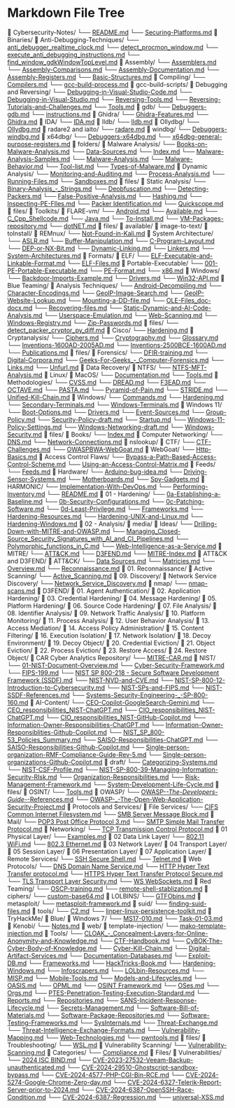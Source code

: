 # Markdown File Tree

📁 Cybersecurity-Notes/
  └── [README.md](README.md)
  └── [Securing-Platforms.md](Securing-Platforms.md)
  📁 Binaries/
    📁 Anti-Debugging-Techniques/
      └── [anti_debugger_realtime_clock.md](Binaries/Anti-Debugging-Techniques/anti_debugger_realtime_clock.md)
      └── [detect_procmon_window.md](Binaries/Anti-Debugging-Techniques/detect_procmon_window.md)
      └── [execute_anti_debugging_instructions.md](Binaries/Anti-Debugging-Techniques/execute_anti_debugging_instructions.md)
      └── [find_window_gdkWindowTopLevel.md](Binaries/Anti-Debugging-Techniques/find_window_gdkWindowTopLevel.md)
    📁 Assembly/
      └── [Assemblers.md](Binaries/Assembly/Assemblers.md)
      └── [Assembly-Comparisons.md](Binaries/Assembly/Assembly-Comparisons.md)
      └── [Assembly-Documentation.md](Binaries/Assembly/Assembly-Documentation.md)
      └── [Assembly-Registers.md](Binaries/Assembly/Assembly-Registers.md)
      └── [Basic-Structures.md](Binaries/Assembly/Basic-Structures.md)
    📁 Compiling/
      └── [Compilers.md](Binaries/Compiling/Compilers.md)
      └── [gcc-build-process.md](Binaries/Compiling/gcc-build-process.md)
      📁 gcc-build-scripts/
    📁 Debugging and Reversing/
      └── [Debugging-in-Visual-Studio-Code.md](Binaries/Debugging%20and%20Reversing/Debugging-in-Visual-Studio-Code.md)
      └── [Debugging-in-Visual-Studio.md](Binaries/Debugging%20and%20Reversing/Debugging-in-Visual-Studio.md)
      └── [Reversing-Tools.md](Binaries/Debugging%20and%20Reversing/Reversing-Tools.md)
      └── [Reversing-Tutorials-and-Challenges.md](Binaries/Debugging%20and%20Reversing/Reversing-Tutorials-and-Challenges.md)
      └── [Tools.md](Binaries/Debugging%20and%20Reversing/Tools.md)
      📁 gdb/
        └── [Debuggers-gdb.md](Binaries/Debugging%20and%20Reversing/gdb/Debuggers-gdb.md)
        └── [instructions.md](Binaries/Debugging%20and%20Reversing/gdb/instructions.md)
      📁 Ghidra/
        └── [Ghidra-Features.md](Binaries/Debugging%20and%20Reversing/Ghidra/Ghidra-Features.md)
        └── [Ghidra.md](Binaries/Debugging%20and%20Reversing/Ghidra/Ghidra.md)
      📁 IDA/
        └── [IDA.md](Binaries/Debugging%20and%20Reversing/IDA/IDA.md)
      📁 lldb/
        └── [lldb.md](Binaries/Debugging%20and%20Reversing/lldb/lldb.md)
      📁 Ollydbg/
        └── [Ollydbg.md](Binaries/Debugging%20and%20Reversing/Ollydbg/Ollydbg.md)
      📁 radare2 and iaito/
        └── [radare.md](Binaries/Debugging%20and%20Reversing/radare2%20and%20iaito/radare.md)
      📁 windbg/
        └── [Debuggers-windbg.md](Binaries/Debugging%20and%20Reversing/windbg/Debuggers-windbg.md)
      📁 x64dbg/
        └── [Debuggers-x64dbg.md](Binaries/Debugging%20and%20Reversing/x64dbg/Debuggers-x64dbg.md)
        └── [x64dbg-general-purpose-registers.md](Binaries/Debugging%20and%20Reversing/x64dbg/x64dbg-general-purpose-registers.md)
    📁 folders/
    📁 Malware Analysis/
      └── [Books-on-Malware-Analysis.md](Binaries/Malware%20Analysis/Books-on-Malware-Analysis.md)
      └── [Data-Sources.md](Binaries/Malware%20Analysis/Data-Sources.md)
      └── [Index.md](Binaries/Malware%20Analysis/Index.md)
      └── [Malware-Analysis-Samples.md](Binaries/Malware%20Analysis/Malware-Analysis-Samples.md)
      └── [Malware-Analysis.md](Binaries/Malware%20Analysis/Malware-Analysis.md)
      └── [Malware-Behavior.md](Binaries/Malware%20Analysis/Malware-Behavior.md)
      └── [Tool-list.md](Binaries/Malware%20Analysis/Tool-list.md)
      └── [Types-of-Malware.md](Binaries/Malware%20Analysis/Types-of-Malware.md)
      📁 Dynamic Analysis/
        └── [Monitoring-and-Auditing.md](Binaries/Malware%20Analysis/Dynamic%20Analysis/Monitoring-and-Auditing.md)
        └── [Process-Analysis.md](Binaries/Malware%20Analysis/Dynamic%20Analysis/Process-Analysis.md)
        └── [Running-Files.md](Binaries/Malware%20Analysis/Dynamic%20Analysis/Running-Files.md)
        └── [Sandboxes.md](Binaries/Malware%20Analysis/Dynamic%20Analysis/Sandboxes.md)
      📁 files/
      📁 Static Analysis/
        └── [Binary-Analysis_-_Strings.md](Binaries/Malware%20Analysis/Static%20Analysis/Binary-Analysis_-_Strings.md)
        └── [Deobfuscation.md](Binaries/Malware%20Analysis/Static%20Analysis/Deobfuscation.md)
        └── [Detecting-Packers.md](Binaries/Malware%20Analysis/Static%20Analysis/Detecting-Packers.md)
        └── [False-Positive-Analysis.md](Binaries/Malware%20Analysis/Static%20Analysis/False-Positive-Analysis.md)
        └── [Hashing.md](Binaries/Malware%20Analysis/Static%20Analysis/Hashing.md)
        └── [Inspecting-PE-FIles.md](Binaries/Malware%20Analysis/Static%20Analysis/Inspecting-PE-FIles.md)
        └── [Packer Identification.md](Binaries/Malware%20Analysis/Static%20Analysis/Packer%20Identification.md)
        └── [Quickscope.md](Binaries/Malware%20Analysis/Static%20Analysis/Quickscope.md)
        📁 files/
      📁 Toolkits/
        📁 FLARE-vm/
          └── [Android.md](Binaries/Malware%20Analysis/Toolkits/FLARE-vm/Android.md)
          └── [Available.md](Binaries/Malware%20Analysis/Toolkits/FLARE-vm/Available.md)
          └── [C_Cpp_Shellcode.md](Binaries/Malware%20Analysis/Toolkits/FLARE-vm/C_Cpp_Shellcode.md)
          └── [Java.md](Binaries/Malware%20Analysis/Toolkits/FLARE-vm/Java.md)
          └── [To-Install.md](Binaries/Malware%20Analysis/Toolkits/FLARE-vm/To-Install.md)
          └── [VM-Packages-repository.md](Binaries/Malware%20Analysis/Toolkits/FLARE-vm/VM-Packages-repository.md)
          └── [dotNET.md](Binaries/Malware%20Analysis/Toolkits/FLARE-vm/dotNET.md)
          📁 files/
            📁 available/
            📁 image-to-text/
            📁 toInstall/
        📁 REMnux/
          └── [Not-Found-in-Kali.md](Binaries/Malware%20Analysis/Toolkits/REMnux/Not-Found-in-Kali.md)
    📁 System Architecture/
      └── [ASLR.md](Binaries/System%20Architecture/ASLR.md)
      └── [Buffer-Manipulation.md](Binaries/System%20Architecture/Buffer-Manipulation.md)
      └── [C-Program-Layout.md](Binaries/System%20Architecture/C-Program-Layout.md)
      └── [DEP-or-NX-Bit.md](Binaries/System%20Architecture/DEP-or-NX-Bit.md)
      └── [Dynamic-Linking.md](Binaries/System%20Architecture/Dynamic-Linking.md)
      └── [Linkers.md](Binaries/System%20Architecture/Linkers.md)
      └── [System-Architectures.md](Binaries/System%20Architecture/System-Architectures.md)
      📁 Formats/
        📁 ELF/
          └── [ELF-Executable-and-Linkable-Format.md](Binaries/System%20Architecture/Formats/ELF/ELF-Executable-and-Linkable-Format.md)
          └── [ELF-Files.md](Binaries/System%20Architecture/Formats/ELF/ELF-Files.md)
        📁 Portable-Executable/
          └── [001-PE-Portable-Executable.md](Binaries/System%20Architecture/Formats/Portable-Executable/001-PE-Portable-Executable.md)
          └── [PE-Format.md](Binaries/System%20Architecture/Formats/Portable-Executable/PE-Format.md)
          └── [x86.md](Binaries/System%20Architecture/Formats/Portable-Executable/x86.md)
    📁 Windows/
      └── [Backdoor-Imports-Example.md](Binaries/Windows/Backdoor-Imports-Example.md)
      └── [Drivers.md](Binaries/Windows/Drivers.md)
      └── [Win32-API.md](Binaries/Windows/Win32-API.md)
  📁 Blue Teaming/
    📁 Analysis Techniques/
      └── [Android-Decompiling.md](Blue%20Teaming/Analysis%20Techniques/Android-Decompiling.md)
      └── [Character-Encodings.md](Blue%20Teaming/Analysis%20Techniques/Character-Encodings.md)
      └── [GeoIP-Image-Search.md](Blue%20Teaming/Analysis%20Techniques/GeoIP-Image-Search.md)
      └── [GeoIP-Website-Lookup.md](Blue%20Teaming/Analysis%20Techniques/GeoIP-Website-Lookup.md)
      └── [Mounting-a-DD-file.md](Blue%20Teaming/Analysis%20Techniques/Mounting-a-DD-file.md)
      └── [OLE-Files_doc-docx.md](Blue%20Teaming/Analysis%20Techniques/OLE-Files_doc-docx.md)
      └── [Recovering-files.md](Blue%20Teaming/Analysis%20Techniques/Recovering-files.md)
      └── [Static-Dynamic-and-AI-Code-Analysis.md](Blue%20Teaming/Analysis%20Techniques/Static-Dynamic-and-AI-Code-Analysis.md)
      └── [Userspace-Emulation.md](Blue%20Teaming/Analysis%20Techniques/Userspace-Emulation.md)
      └── [Web-Scanning.md](Blue%20Teaming/Analysis%20Techniques/Web-Scanning.md)
      └── [Windows-Registry.md](Blue%20Teaming/Analysis%20Techniques/Windows-Registry.md)
      └── [Zip-Passwords.md](Blue%20Teaming/Analysis%20Techniques/Zip-Passwords.md)
      📁 files/
        └── [detect_packer_cryptor_py_diff.md](Blue%20Teaming/Analysis%20Techniques/files/detect_packer_cryptor_py_diff.md)
    📁 Cisco/
      └── [Hardening.md](Blue%20Teaming/Cisco/Hardening.md)
    📁 Cryptanalysis/
      └── [Ciphers.md](Blue%20Teaming/Cryptanalysis/Ciphers.md)
      └── [Cryptography.md](Blue%20Teaming/Cryptanalysis/Cryptography.md)
      └── [Glossary.md](Blue%20Teaming/Cryptanalysis/Glossary.md)
      └── [Inventions-1600AD-2005AD.md](Blue%20Teaming/Cryptanalysis/Inventions-1600AD-2005AD.md)
      └── [Inventions-2500BCE-1600AD.md](Blue%20Teaming/Cryptanalysis/Inventions-2500BCE-1600AD.md)
      └── [Publications.md](Blue%20Teaming/Cryptanalysis/Publications.md)
      📁 files/
    📁 Forensics/
      └── [DFIR-training.md](Blue%20Teaming/Forensics/DFIR-training.md)
      └── [Digital-Corpora.md](Blue%20Teaming/Forensics/Digital-Corpora.md)
      └── [Geeks-For-Geeks_-_Computer-Forensics.md](Blue%20Teaming/Forensics/Geeks-For-Geeks_-_Computer-Forensics.md)
      └── [Links.md](Blue%20Teaming/Forensics/Links.md)
      └── [Unfurl.md](Blue%20Teaming/Forensics/Unfurl.md)
      📁 Data Recovery/
        📁 NTFS/
          └── [NTFS-MFT-Analysis.md](Blue%20Teaming/Forensics/Data%20Recovery/NTFS/NTFS-MFT-Analysis.md)
    📁 Linux/
    📁 MacOS/
      └── [Documentation.md](Blue%20Teaming/MacOS/Documentation.md)
      └── [Tools.md](Blue%20Teaming/MacOS/Tools.md)
    📁 Methodologies/
      └── [CVSS.md](Blue%20Teaming/Methodologies/CVSS.md)
      └── [DREAD.md](Blue%20Teaming/Methodologies/DREAD.md)
      └── [F3EAD.md](Blue%20Teaming/Methodologies/F3EAD.md)
      └── [OCTAVE.md](Blue%20Teaming/Methodologies/OCTAVE.md)
      └── [PASTA.md](Blue%20Teaming/Methodologies/PASTA.md)
      └── [Pyramid-of-Pain.md](Blue%20Teaming/Methodologies/Pyramid-of-Pain.md)
      └── [STRIDE.md](Blue%20Teaming/Methodologies/STRIDE.md)
      └── [Unified-Kill-Chain.md](Blue%20Teaming/Methodologies/Unified-Kill-Chain.md)
    📁 Windows/
      └── [Commands.md](Blue%20Teaming/Windows/Commands.md)
      └── [Hardening.md](Blue%20Teaming/Windows/Hardening.md)
      └── [Secondary-Terminals.md](Blue%20Teaming/Windows/Secondary-Terminals.md)
      └── [Windows-Terminals.md](Blue%20Teaming/Windows/Windows-Terminals.md)
      📁 Windows 11/
        └── [Boot-Options.md](Blue%20Teaming/Windows/Windows%2011/Boot-Options.md)
        └── [Drivers.md](Blue%20Teaming/Windows/Windows%2011/Drivers.md)
        └── [Event-Sources.md](Blue%20Teaming/Windows/Windows%2011/Event-Sources.md)
        └── [Group-Policy.md](Blue%20Teaming/Windows/Windows%2011/Group-Policy.md)
        └── [Security-Policy-draft.md](Blue%20Teaming/Windows/Windows%2011/Security-Policy-draft.md)
        └── [Startup.md](Blue%20Teaming/Windows/Windows%2011/Startup.md)
        └── [Windows-11-Policy-Settings.md](Blue%20Teaming/Windows/Windows%2011/Windows-11-Policy-Settings.md)
        └── [Windows-Networking-draft.md](Blue%20Teaming/Windows/Windows%2011/Windows-Networking-draft.md)
        └── [Windows-Security.md](Blue%20Teaming/Windows/Windows%2011/Windows-Security.md)
        📁 files/
  📁 Books/
    └── [Index.md](Books/Index.md)
  📁 Computer Networking/
    └── [DNS.md](Computer%20Networking/DNS.md)
    └── [Network-Connections.md](Computer%20Networking/Network-Connections.md)
    📁 nslookup/
  📁 CTF/
    └── [CTF-Challenges.md](CTF/CTF-Challenges.md)
    └── [OWASPBWA-WebGoat.md](CTF/OWASPBWA-WebGoat.md)
    📁 WebGoat/
      └── [Http-Basics.md](CTF/WebGoat/Http-Basics.md)
      📁 Access Control Flaws/
        └── [Bypass-a-Path-Based-Access-Control-Scheme.md](CTF/WebGoat/Access%20Control%20Flaws/Bypass-a-Path-Based-Access-Control-Scheme.md)
        └── [Using-an-Access-Control-Matrix.md](CTF/WebGoat/Access%20Control%20Flaws/Using-an-Access-Control-Matrix.md)
  📁 Feeds/
    └── [Feeds.md](Feeds/Feeds.md)
  📁 Hardware/
    └── [Arduino-bug-idea.md](Hardware/Arduino-bug-idea.md)
    └── [Driving-Sensor-Systems.md](Hardware/Driving-Sensor-Systems.md)
    └── [Motherboards.md](Hardware/Motherboards.md)
    └── [Spy-Gadgets.md](Hardware/Spy-Gadgets.md)
  📁 HARMONIC/
    └── [Implementation-With-DevOps.md](HARMONIC/Implementation-With-DevOps.md)
    └── [Performing-Inventory.md](HARMONIC/Performing-Inventory.md)
    └── [README.md](HARMONIC/README.md)
    📁 01 - Hardening/
      └── [0a-Establishing-a-Baseline.md](HARMONIC/01%20-%20Hardening/0a-Establishing-a-Baseline.md)
      └── [0b-Security-Configurations.md](HARMONIC/01%20-%20Hardening/0b-Security-Configurations.md)
      └── [0c-Patching-Software.md](HARMONIC/01%20-%20Hardening/0c-Patching-Software.md)
      └── [0d-Least-Privilege.md](HARMONIC/01%20-%20Hardening/0d-Least-Privilege.md)
      └── [Frameworks.md](HARMONIC/01%20-%20Hardening/Frameworks.md)
      └── [Hardening-Resources.md](HARMONIC/01%20-%20Hardening/Hardening-Resources.md)
      └── [Hardening-UNIX-and-Linux.md](HARMONIC/01%20-%20Hardening/Hardening-UNIX-and-Linux.md)
      └── [Hardening-Windows.md](HARMONIC/01%20-%20Hardening/Hardening-Windows.md)
    📁 02 - Analysis/
    📁 media/
  📁 Ideas/
    └── [Drilling-Down-with-MITRE-and-OWASP.md](Ideas/Drilling-Down-with-MITRE-and-OWASP.md)
    └── [Managing_Closed-Source_Security_Signatures_with_AI_and_CI_Pipelines.md](Ideas/Managing_Closed-Source_Security_Signatures_with_AI_and_CI_Pipelines.md)
    └── [Polymorphic_functions_in_C.md](Ideas/Polymorphic_functions_in_C.md)
    └── [Web-Intelligence-as-a-Service.md](Ideas/Web-Intelligence-as-a-Service.md)
  📁 MITRE/
    └── [ATT&CK.md](MITRE/ATT%26CK.md)
    └── [D3FEND.md](MITRE/D3FEND.md)
    └── [MITRE-Index.md](MITRE/MITRE-Index.md)
    📁 ATT&CK and D3FEND/
      📁 ATT&CK/
        └── [Data Sources.md](MITRE/ATT%26CK%20and%20D3FEND/ATT%26CK/Data%20Sources.md)
        └── [Matricies.md](MITRE/ATT%26CK%20and%20D3FEND/ATT%26CK/Matricies.md)
        └── [Overview.md](MITRE/ATT%26CK%20and%20D3FEND/ATT%26CK/Overview.md)
        └── [Reconnaissance.md](MITRE/ATT%26CK%20and%20D3FEND/ATT%26CK/Reconnaissance.md)
        📁 01. Reconnaissance/
          📁 Active Scanning/
            └── [Active_Scanning.md](MITRE/ATT%26CK%20and%20D3FEND/ATT%26CK/01.%20Reconnaissance/Active%20Scanning/Active_Scanning.md)
        📁 09. Discovery/
          📁 Network Service Discovery/
            └── [Network_Service_Discovery.md](MITRE/ATT%26CK%20and%20D3FEND/ATT%26CK/09.%20Discovery/Network%20Service%20Discovery/Network_Service_Discovery.md)
            📁 nmap/
              └── [nmap-scans.md](MITRE/ATT%26CK%20and%20D3FEND/ATT%26CK/09.%20Discovery/Network%20Service%20Discovery/nmap/nmap-scans.md)
      📁 D3FEND/
        📁 01. Agent Authentication/
        📁 02. Application Hardening/
        📁 03. Credential Hardening/
        📁 04. Message Hardening/
        📁 05. Platform Hardening/
        📁 06. Source Code Hardening/
        📁 07. File Analysis/
        📁 08. Identifier Analysis/
        📁 09. Network Traffic Analysis/
        📁 10. Platform Monitoring/
        📁 11. Process Analysis/
        📁 12. User Behavior Analysis/
        📁 13. Access Mediation/
        📁 14. Access Policy Administration/
        📁 15. Content Filtering/
        📁 16. Execution Isolation/
        📁 17. Network Isolation/
        📁 18. Decoy Environment/
        📁 19. Decoy Object/
        📁 20. Credential Eviction/
        📁 21. Object Eviction/
        📁 22. Process Eviction/
        📁 23. Restore Access/
        📁 24. Restore Object/
    📁 CAR Cyber Analytics Repository/
      └── [MITRE-CAR.md](MITRE/CAR%20Cyber%20Analytics%20Repository/MITRE-CAR.md)
  📁 NIST/
    └── [01-NIST-Document-Overview.md](NIST/01-NIST-Document-Overview.md)
    └── [Cyber-Security-Framework.md](NIST/Cyber-Security-Framework.md)
    └── [FIPS-199.md](NIST/FIPS-199.md)
    └── [NIST SP 800-218 - Secure Software Development Framework (SSDF).md](NIST/NIST%20SP%20800-218%20-%20Secure%20Software%20Development%20Framework%20%28SSDF%29.md)
    └── [NIST-NVD-and-CVE.md](NIST/NIST-NVD-and-CVE.md)
    └── [NIST-SP-800-12-Introduction-to-Cybersecurity.md](NIST/NIST-SP-800-12-Introduction-to-Cybersecurity.md)
    └── [NIST-SPs-and-FIPS.md](NIST/NIST-SPs-and-FIPS.md)
    └── [NIST-SSDF-References.md](NIST/NIST-SSDF-References.md)
    └── [Systems-Security-Engineering-_-SP-800-160.md](NIST/Systems-Security-Engineering-_-SP-800-160.md)
    📁 AI-Content/
      └── [CEO-Copilot-GoogleSearch-Gemini.md](NIST/AI-Content/CEO-Copilot-GoogleSearch-Gemini.md)
      └── [CEO_responsibilities_NIST-ChatGPT.md](NIST/AI-Content/CEO_responsibilities_NIST-ChatGPT.md)
      └── [CIO_responsibilities_NIST-ChatGPT.md](NIST/AI-Content/CIO_responsibilities_NIST-ChatGPT.md)
      └── [CIO_responsibilities_NIST-GitHub-Copilot.md](NIST/AI-Content/CIO_responsibilities_NIST-GitHub-Copilot.md)
      └── [Information-Owner-Responsibilities-ChatGPT.md](NIST/AI-Content/Information-Owner-Responsibilities-ChatGPT.md)
      └── [Information-Owner-Responsiblities-Github-Copilot.md](NIST/AI-Content/Information-Owner-Responsiblities-Github-Copilot.md)
      └── [NIST_SP_800-53_Policies_Summary.md](NIST/AI-Content/NIST_SP_800-53_Policies_Summary.md)
      └── [SAISO-Responsibilities-ChatGPT.md](NIST/AI-Content/SAISO-Responsibilities-ChatGPT.md)
      └── [SAISO-Responsibilities-Github-Copilot.md](NIST/AI-Content/SAISO-Responsibilities-Github-Copilot.md)
      └── [Single-person-organization-RMF-Compliance-Guide-Rev-5.md](NIST/AI-Content/Single-person-organization-RMF-Compliance-Guide-Rev-5.md)
      └── [Single-person-organizations-Github-Copilot.md](NIST/AI-Content/Single-person-organizations-Github-Copilot.md)
    📁 draft/
      └── [Categorizing-Systems.md](NIST/draft/Categorizing-Systems.md)
      └── [NIST-CSF-Profile.md](NIST/draft/NIST-CSF-Profile.md)
      └── [NIST-SP-800-39-Managing-Information-Security-RIsk.md](NIST/draft/NIST-SP-800-39-Managing-Information-Security-RIsk.md)
      └── [Organization-Responsibilities.md](NIST/draft/Organization-Responsibilities.md)
      └── [Risk-Management-Framework.md](NIST/draft/Risk-Management-Framework.md)
      └── [System-Development-Life-Cycle.md](NIST/draft/System-Development-Life-Cycle.md)
    📁 files/
  📁 OSINT/
    └── [Tools.md](OSINT/Tools.md)
  📁 OWASP/
    └── [OWASP-_-The-Developers-Guide-_-References.md](OWASP/OWASP-_-The-Developers-Guide-_-References.md)
    └── [OWASP-_-The-Open-Web-Application-Security-Project.md](OWASP/OWASP-_-The-Open-Web-Application-Security-Project.md)
  📁 Protocols and Services/
    📁 File Services/
      └── [CIFS Common Internet Filesystem.md](Protocols%20and%20Services/File%20Services/CIFS%20Common%20Internet%20Filesystem.md)
      └── [SMB Server Message Block.md](Protocols%20and%20Services/File%20Services/SMB%20Server%20Message%20Block.md)
    📁 Mail/
      └── [POP3 Post Office Protocol 3.md](Protocols%20and%20Services/Mail/POP3%20Post%20Office%20Protocol%203.md)
      └── [SMTP Simple Mail Transfer Protocol.md](Protocols%20and%20Services/Mail/SMTP%20Simple%20Mail%20Transfer%20Protocol.md)
    📁 Networking/
      └── [TCP Transmission Control Protocol.md](Protocols%20and%20Services/Networking/TCP%20Transmission%20Control%20Protocol.md)
      📁 01 Physical Layer/
        └── [Examples.md](Protocols%20and%20Services/Networking/01%20Physical%20Layer/Examples.md)
      📁 02 Data Link Layer/
        └── [802.11 WiFi.md](Protocols%20and%20Services/Networking/02%20Data%20Link%20Layer/802.11%20WiFi.md)
        └── [802.3 Ethernet.md](Protocols%20and%20Services/Networking/02%20Data%20Link%20Layer/802.3%20Ethernet.md)
      📁 03 Network Layer/
      📁 04 Transport Layer/
      📁 05 Session Layer/
      📁 06 Presentation Layer/
      📁 07 Application Layer/
    📁 Remote Services/
      └── [SSH Secure Shell.md](Protocols%20and%20Services/Remote%20Services/SSH%20Secure%20Shell.md)
      └── [Telnet.md](Protocols%20and%20Services/Remote%20Services/Telnet.md)
    📁 Web Protocols/
      └── [DNS Domain Name Service.md](Protocols%20and%20Services/Web%20Protocols/DNS%20Domain%20Name%20Service.md)
      └── [HTTP Hyper Text Transfer protocol.md](Protocols%20and%20Services/Web%20Protocols/HTTP%20Hyper%20Text%20Transfer%20protocol.md)
      └── [HTTPS Hyper Text Transfer Protocol Secure.md](Protocols%20and%20Services/Web%20Protocols/HTTPS%20Hyper%20Text%20Transfer%20Protocol%20Secure.md)
      └── [TLS Transport Layer Security.md](Protocols%20and%20Services/Web%20Protocols/TLS%20Transport%20Layer%20Security.md)
      └── [WS WebSockets.md](Protocols%20and%20Services/Web%20Protocols/WS%20WebSockets.md)
  📁 Red Teaming/
    └── [OSCP-training.md](Red%20Teaming/OSCP-training.md)
    └── [remote-shell-stablization.md](Red%20Teaming/remote-shell-stablization.md)
    📁 ciphers/
      └── [custom-base64.md](Red%20Teaming/ciphers/custom-base64.md)
    📁 LOLBINS/
      └── [GTFObins.md](Red%20Teaming/LOLBINS/GTFObins.md)
    📁 metasploit/
      └── [metasploit-framework.md](Red%20Teaming/metasploit/metasploit-framework.md)
    📁 suid/
      └── [finding-suid-files.md](Red%20Teaming/suid/finding-suid-files.md)
    📁 tools/
      └── [C2.md](Red%20Teaming/tools/C2.md)
      └── [linper-linux-persistence-toolkit.md](Red%20Teaming/tools/linper-linux-persistence-toolkit.md)
    📁 TryHackMe/
      📁 Blue/
        📁 Windows 7/
          └── [MS17-010.md](Red%20Teaming/TryHackMe/Blue/Windows%207/MS17-010.md)
          └── [Task-01-03.md](Red%20Teaming/TryHackMe/Blue/Windows%207/Task-01-03.md)
      📁 Kenobi/
        └── [Notes.md](Red%20Teaming/TryHackMe/Kenobi/Notes.md)
    📁 web/
      📁 template-injection/
        └── [mako-template-injection.md](Red%20Teaming/web/template-injection/mako-template-injection.md)
  📁 Tools/
    └── [CLOAK_-_Concealment-Layers-for-Online-Anonymity-and-Knowledge.md](Tools/CLOAK_-_Concealment-Layers-for-Online-Anonymity-and-Knowledge.md)
    └── [CTF-Handbook.md](Tools/CTF-Handbook.md)
    └── [CyBOK-The-Cyber-Body-of-Knowledge.md](Tools/CyBOK-The-Cyber-Body-of-Knowledge.md)
    └── [Cyber-Kill-Chain.md](Tools/Cyber-Kill-Chain.md)
    └── [Digital-Artifact-Services.md](Tools/Digital-Artifact-Services.md)
    └── [Documentation-Databases.md](Tools/Documentation-Databases.md)
    └── [Exploit-DB.md](Tools/Exploit-DB.md)
    └── [Frameworks.md](Tools/Frameworks.md)
    └── [HackTricks-Book.md](Tools/HackTricks-Book.md)
    └── [Hardening-Windows.md](Tools/Hardening-Windows.md)
    └── [Infoscrapers.md](Tools/Infoscrapers.md)
    └── [LOLbin-Resources.md](Tools/LOLbin-Resources.md)
    └── [MISP.md](Tools/MISP.md)
    └── [Mobile-Tools.md](Tools/Mobile-Tools.md)
    └── [Models-and-Lifecycles.md](Tools/Models-and-Lifecycles.md)
    └── [OASIS.md](Tools/OASIS.md)
    └── [OPML.md](Tools/OPML.md)
    └── [OSINT Framework.md](Tools/OSINT%20Framework.md)
    └── [OSes.md](Tools/OSes.md)
    └── [Orgs.md](Tools/Orgs.md)
    └── [PTES-Penetration-Testing-Execution-Standard.md](Tools/PTES-Penetration-Testing-Execution-Standard.md)
    └── [Reports.md](Tools/Reports.md)
    └── [Repositories.md](Tools/Repositories.md)
    └── [SANS-Incident-Response-Lifecycle.md](Tools/SANS-Incident-Response-Lifecycle.md)
    └── [Secrets-Management.md](Tools/Secrets-Management.md)
    └── [Software-Bill-of-Materials.md](Tools/Software-Bill-of-Materials.md)
    └── [Software-Package-Repositories.md](Tools/Software-Package-Repositories.md)
    └── [Software-Testing-Frameworks.md](Tools/Software-Testing-Frameworks.md)
    └── [SysInternals.md](Tools/SysInternals.md)
    └── [Threat-Exchange.md](Tools/Threat-Exchange.md)
    └── [Threat-Intelligence-Exchange-Formats.md](Tools/Threat-Intelligence-Exchange-Formats.md)
    └── [Vulnerability-Mapping.md](Tools/Vulnerability-Mapping.md)
    └── [Web-Technologies.md](Tools/Web-Technologies.md)
    └── [pwntools.md](Tools/pwntools.md)
    📁 files/
  📁 Troubleshooting/
    └── [WSL.md](Troubleshooting/WSL.md)
  📁 Vulnerability Scanning/
    └── [Vulnerability-Scanning.md](Vulnerability%20Scanning/Vulnerability-Scanning.md)
    📁 Categories/
      └── [Compliance.md](Vulnerability%20Scanning/Categories/Compliance.md)
    📁 Files/
    📁 Vulnerabilities/
      └── [2024 ISC BIND.md](Vulnerability%20Scanning/Vulnerabilities/2024%20ISC%20BIND.md)
      └── [CVE-2023-27532-Veeam-Backup-unauthenticated.md](Vulnerability%20Scanning/Vulnerabilities/CVE-2023-27532-Veeam-Backup-unauthenticated.md)
      └── [CVE-2024-29510-Ghostscript-sandbox-bypass.md](Vulnerability%20Scanning/Vulnerabilities/CVE-2024-29510-Ghostscript-sandbox-bypass.md)
      └── [CVE-2024-4577-PHP-CGI-Bin-RCE.md](Vulnerability%20Scanning/Vulnerabilities/CVE-2024-4577-PHP-CGI-Bin-RCE.md)
      └── [CVE-2024-5274-Google-Chrome-Zero-day.md](Vulnerability%20Scanning/Vulnerabilities/CVE-2024-5274-Google-Chrome-Zero-day.md)
      └── [CVE-2024-6327-Telerik-Report-Server-prior-to-2024.md](Vulnerability%20Scanning/Vulnerabilities/CVE-2024-6327-Telerik-Report-Server-prior-to-2024.md)
      └── [CVE-2024-6387-OpenSSH-Race-Condition.md](Vulnerability%20Scanning/Vulnerabilities/CVE-2024-6387-OpenSSH-Race-Condition.md)
      └── [CVE-2024-6387-Regression.md](Vulnerability%20Scanning/Vulnerabilities/CVE-2024-6387-Regression.md)
      └── [universal-XSS.md](Vulnerability%20Scanning/Vulnerabilities/universal-XSS.md)
